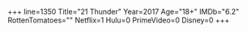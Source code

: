 +++
line=1350
Title="21 Thunder"
Year=2017
Age="18+"
IMDb="6.2"
RottenTomatoes=""
Netflix=1
Hulu=0
PrimeVideo=0
Disney=0
+++

